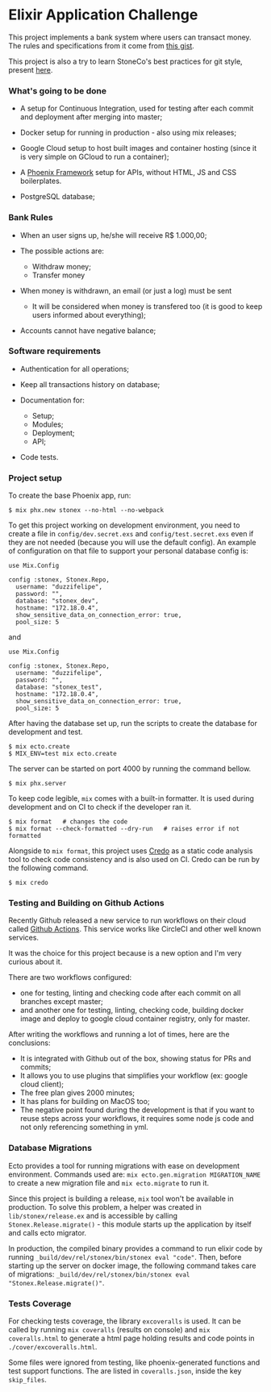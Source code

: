 # Elixir Application Challenge

This project implements a bank system where users can transact money. The rules and specifications from it come from [this gist](https://gist.github.com/thulio/e021378b27ff471795e37ba5a5b73539).

This project is also a try to learn StoneCo's best practices for git style, present [here](https://github.com/stone-payments/stoneco-best-practices).

### What's going to be done

- A setup for Continuous Integration, used for testing after each commit and deployment after merging into master;

- Docker setup for running in production - also using mix releases;

- Google Cloud setup to host built images and container hosting (since it is very simple on GCloud to run a container);

- A [Phoenix Framework](https://www.phoenixframework.org/) setup for APIs, without HTML, JS and CSS boilerplates.

- PostgreSQL database;

### Bank Rules

- When an user signs up, he/she will receive R$ 1.000,00;

- The possible actions are:
  - Withdraw money;
  - Transfer money

- When money is withdrawn, an email (or just a log) must be sent
  - It will be considered when money is transfered too (it is good to keep users informed about everything);

- Accounts cannot have negative balance;

### Software requirements

- Authentication for all operations;

- Keep all transactions history on database;

- Documentation for:
  - Setup;
  - Modules;
  - Deployment;
  - API;

- Code tests.

### Project setup

To create the base Phoenix app, run:

```
$ mix phx.new stonex --no-html --no-webpack
```

To get this project working on development environment, you need to create a file in `config/dev.secret.exs` and `config/test.secret.exs` even if they are not needed (because you will use the default config). An example of configuration on that file to support your personal database config is:

```
use Mix.Config

config :stonex, Stonex.Repo,
  username: "duzzifelipe",
  password: "",
  database: "stonex_dev",
  hostname: "172.18.0.4",
  show_sensitive_data_on_connection_error: true,
  pool_size: 5
```

and

```
use Mix.Config

config :stonex, Stonex.Repo,
  username: "duzzifelipe",
  password: "",
  database: "stonex_test",
  hostname: "172.18.0.4",
  show_sensitive_data_on_connection_error: true,
  pool_size: 5
```

After having the database set up, run the scripts to create the database for development and test.

```
$ mix ecto.create
$ MIX_ENV=test mix ecto.create
```

The server can be started on port 4000 by running the command bellow.

```
$ mix phx.server
```

To keep code legible, `mix` comes with a built-in formatter. It is used during development and on CI to check if the developer ran it.

```
$ mix format   # changes the code
$ mix format --check-formatted --dry-run   # raises error if not formatted
```

Alongside to `mix format`, this project uses [Credo](https://github.com/rrrene/credo) as a static code analysis tool to check code consistency and is also used on CI. Credo can be run by the following command.

```
$ mix credo
```

### Testing and Building on Github Actions

Recently Github released a new service to run workflows on their cloud called [Github Actions](https://github.com/features/actions). This service works like CircleCI and other well known services.

It was the choice for this project because is a new option and I'm very curious about it.

There are two workflows configured:
 - one for testing, linting and checking code after each commit on all branches except master;
 - and another one for testing, linting, checking code, building docker image and deploy to google cloud container registry, only for master.

After writing the workflows and running a lot of times, here are the conclusions:
 - It is integrated with Github out of the box, showing status for PRs and commits;
 - It allows you to use plugins that simplifies your workflow (ex: google cloud client);
 - The free plan gives 2000 minutes;
 - It has plans for building on MacOS too;
 - The negative point found during the development is that if you want to reuse steps across your workflows, it requires some node js code and not only referencing something in yml.

 ### Database Migrations

 Ecto provides a tool for running migrations with ease on development environment. Commands used are:
 `mix ecto.gen.migration MIGRATION_NAME` to create a new migration file and `mix ecto.migrate` to run it.

 Since this project is building a release, `mix` tool won't be available in production. To solve this problem, a helper was created in `lib/stonex/release.ex` and is accessible by calling `Stonex.Release.migrate()` - this module starts up the application by itself and calls ecto migrator.

 In production, the compiled binary provides a command to run elixir code by running `_build/dev/rel/stonex/bin/stonex eval "code"`. Then, before starting up the server on docker image, the following command takes care of migrations: `_build/dev/rel/stonex/bin/stonex eval "Stonex.Release.migrate()"`.
 

 ### Tests Coverage

For checking tests coverage, the library `excoveralls` is used. It can be called by running `mix coveralls` (results on console) and `mix coveralls.html` to generate a html page holding results and code points in `./cover/excoveralls.html`.

Some files were ignored from testing, like phoenix-generated functions and test support functions. The are listed in `coveralls.json`, inside the key `skip_files`.
